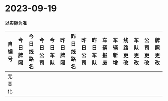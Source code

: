 # 2023-09-19

**以实际为准**

| 自编号      | 今日牌照 | 今日线路名 | 今日公司 | 今日车队 | 昨日牌照     | 昨日线路名 | 昨日公司  | 昨日车队 | 车辆报废  | 车辆新增 | 线路更改 | 车队更改 | 公司更改 | 牌照更改 |
|----------|------|-------|------|------|----------|-------|-------|------|-------|------|------|------|------|------|
| 无变化 |

